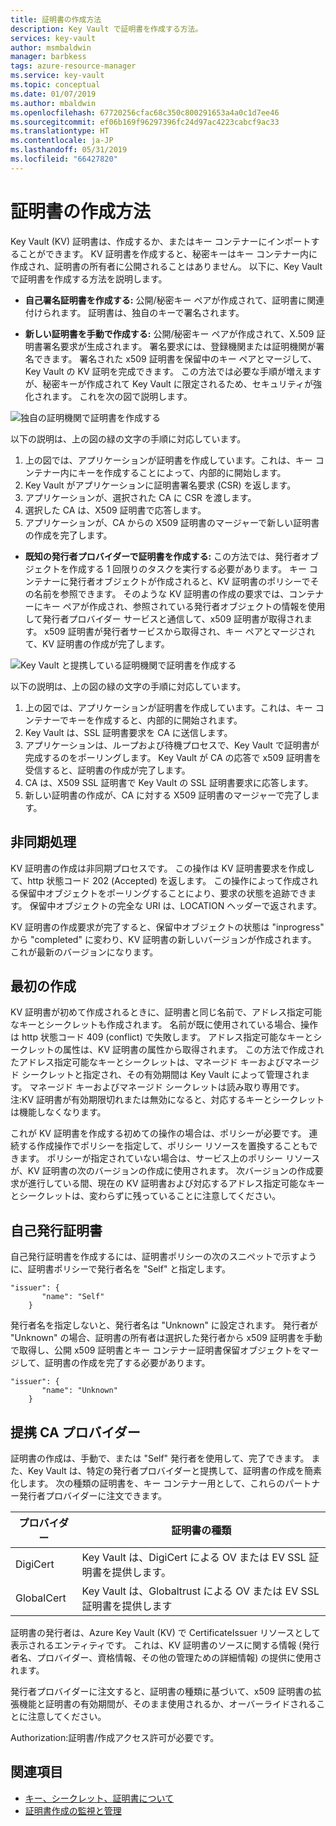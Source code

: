 ```yaml
---
title: 証明書の作成方法
description: Key Vault で証明書を作成する方法。
services: key-vault
author: msmbaldwin
manager: barbkess
tags: azure-resource-manager
ms.service: key-vault
ms.topic: conceptual
ms.date: 01/07/2019
ms.author: mbaldwin
ms.openlocfilehash: 67720256cfac68c350c800291653a4a0c1d7ee46
ms.sourcegitcommit: ef06b169f96297396fc24d97ac4223cabcf9ac33
ms.translationtype: HT
ms.contentlocale: ja-JP
ms.lasthandoff: 05/31/2019
ms.locfileid: "66427820"
---
```

# <a name="certificate-creation-methods"></a>証明書の作成方法

 Key Vault (KV) 証明書は、作成するか、またはキー コンテナーにインポートすることができます。 KV 証明書を作成すると、秘密キーはキー コンテナー内に作成され、証明書の所有者に公開されることはありません。 以下に、Key Vault で証明書を作成する方法を説明します。  

-   **自己署名証明書を作成する:** 公開/秘密キー ペアが作成されて、証明書に関連付けられます。 証明書は、独自のキーで署名されます。  

-    **新しい証明書を手動で作成する:** 公開/秘密キー ペアが作成されて、X.509 証明書署名要求が生成されます。 署名要求には、登録機関または証明機関が署名できます。 署名された x509 証明書を保留中のキー ペアとマージして、Key Vault の KV 証明を完成できます。 この方法では必要な手順が増えますが、秘密キーが作成されて Key Vault に限定されるため、セキュリティが強化されます。 これを次の図で説明します。  

![独自の証明機関で証明書を作成する](media/certificate-authority-1.png)  

以下の説明は、上の図の緑の文字の手順に対応しています。

1. 上の図では、アプリケーションが証明書を作成しています。これは、キー コンテナー内にキーを作成することによって、内部的に開始します。
2. Key Vault がアプリケーションに証明書署名要求 (CSR) を返します。
3. アプリケーションが、選択された CA に CSR を渡します。
4. 選択した CA は、X509 証明書で応答します。
5. アプリケーションが、CA からの X509 証明書のマージャーで新しい証明書の作成を完了します。

-   **既知の発行者プロバイダーで証明書を作成する:** この方法では、発行者オブジェクトを作成する 1 回限りのタスクを実行する必要があります。 キー コンテナーに発行者オブジェクトが作成されると、KV 証明書のポリシーでその名前を参照できます。 そのような KV 証明書の作成の要求では、コンテナーにキー ペアが作成され、参照されている発行者オブジェクトの情報を使用して発行者プロバイダー サービスと通信して、x509 証明書が取得されます。 x509 証明書が発行者サービスから取得され、キー ペアとマージされて、KV 証明書の作成が完了します。  

![Key Vault と提携している証明機関で証明書を作成する](media/certificate-authority-2.png)  

以下の説明は、上の図の緑の文字の手順に対応しています。

1. 上の図では、アプリケーションが証明書を作成しています。これは、キー コンテナーでキーを作成すると、内部的に開始されます。
2. Key Vault は、SSL 証明書要求を CA に送信します。
3. アプリケーションは、ループおよび待機プロセスで、Key Vault で証明書が完成するのをポーリングします。 Key Vault が CA の応答で x509 証明書を受信すると、証明書の作成が完了します。
4. CA は、X509 SSL 証明書で Key Vault の SSL 証明書要求に応答します。
5. 新しい証明書の作成が、CA に対する X509 証明書のマージャーで完了します。

## <a name="asynchronous-process"></a>非同期処理
KV 証明書の作成は非同期プロセスです。 この操作は KV 証明書要求を作成して、http 状態コード 202 (Accepted) を返します。 この操作によって作成される保留中オブジェクトをポーリングすることにより、要求の状態を追跡できます。 保留中オブジェクトの完全な URI は、LOCATION ヘッダーで返されます。  

KV 証明書の作成要求が完了すると、保留中オブジェクトの状態は "inprogress" から "completed" に変わり、KV 証明書の新しいバージョンが作成されます。 これが最新のバージョンになります。  

## <a name="first-creation"></a>最初の作成
 KV 証明書が初めて作成されるときに、証明書と同じ名前で、アドレス指定可能なキーとシークレットも作成されます。 名前が既に使用されている場合、操作は http 状態コード 409 (conflict) で失敗します。
アドレス指定可能なキーとシークレットの属性は、KV 証明書の属性から取得されます。 この方法で作成されたアドレス指定可能なキーとシークレットは、マネージド キーおよびマネージド シークレットと指定され、その有効期間は Key Vault によって管理されます。 マネージド キーおよびマネージド シークレットは読み取り専用です。 注:KV 証明書が有効期限切れまたは無効になると、対応するキーとシークレットは機能しなくなります。  

 これが KV 証明書を作成する初めての操作の場合は、ポリシーが必要です。  連続する作成操作でポリシーを指定して、ポリシー リソースを置換することもできます。 ポリシーが指定されていない場合は、サービス上のポリシー リソースが、KV 証明書の次のバージョンの作成に使用されます。 次バージョンの作成要求が進行している間、現在の KV 証明書および対応するアドレス指定可能なキーとシークレットは、変わらずに残っていることに注意してください。  

## <a name="self-issued-certificate"></a>自己発行証明書
 自己発行証明書を作成するには、証明書ポリシーの次のスニペットで示すように、証明書ポリシーで発行者名を "Self" と指定します。  

```  
"issuer": {  
       "name": "Self"  
    }  

```  

 発行者名を指定しないと、発行者名は "Unknown" に設定されます。 発行者が "Unknown" の場合、証明書の所有者は選択した発行者から x509 証明書を手動で取得し、公開 x509 証明書とキー コンテナー証明書保留オブジェクトをマージして、証明書の作成を完了する必要があります。

```  
"issuer": {  
       "name": "Unknown"  
    }  

```  

## <a name="partnered-ca-providers"></a>提携 CA プロバイダー
証明書の作成は、手動で、または "Self" 発行者を使用して、完了できます。 また、Key Vault は、特定の発行者プロバイダーと提携して、証明書の作成を簡素化します。 次の種類の証明書を、キー コンテナー用として、これらのパートナー発行者プロバイダーに注文できます。  

|プロバイダー|証明書の種類|  
|--------------|----------------------|  
|DigiCert|Key Vault は、DigiCert による OV または EV SSL 証明書を提供します。|
|GlobalCert|Key Vault は、Globaltrust による OV または EV SSL 証明書を提供します |

 証明書の発行者は、Azure Key Vault (KV) で CertificateIssuer リソースとして表示されるエンティティです。 これは、KV 証明書のソースに関する情報 (発行者名、プロバイダー、資格情報、その他の管理ための詳細情報) の提供に使用されます。

発行者プロバイダーに注文すると、証明書の種類に基づいて、x509 証明書の拡張機能と証明書の有効期間が、そのまま使用されるか、オーバーライドされることに注意してください。  

 Authorization:証明書/作成アクセス許可が必要です。

## <a name="see-also"></a>関連項目
 - [キー、シークレット、証明書について](about-keys-secrets-and-certificates.md)
 - [証明書作成の監視と管理](create-certificate-scenarios.md)
